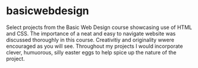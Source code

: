 # basicwebdesign
Select projects from the Basic Web Design course showcasing use of HTML and CSS.
The importance of a neat and easy to navigate website was discussed thoroughly in this course.
Creativitiy and originality wwere encouraged as you will see. Throughout my projects I would incorporate clever, humuorous, silly easter eggs to help spice up the nature of the project.
